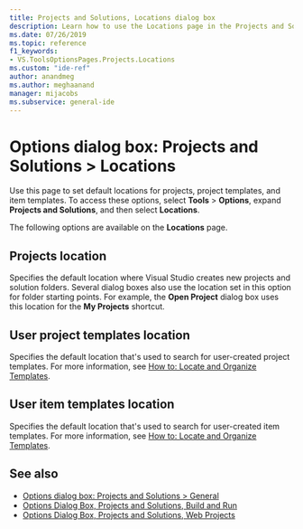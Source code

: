 ```yaml
---
title: Projects and Solutions, Locations dialog box
description: Learn how to use the Locations page in the Projects and Solutions section to set default locations for projects, project templates, and item templates.
ms.date: 07/26/2019
ms.topic: reference
f1_keywords:
- VS.ToolsOptionsPages.Projects.Locations
ms.custom: "ide-ref"
author: anandmeg
ms.author: meghaanand
manager: mijacobs
ms.subservice: general-ide
---
```

# Options dialog box: Projects and Solutions \> Locations

Use this page to set default locations for projects, project templates, and item templates. To access these options, select **Tools** > **Options**, expand **Projects and Solutions**, and then select **Locations**.

The following options are available on the **Locations** page.

## Projects location

Specifies the default location where Visual Studio creates new projects and solution folders. Several dialog boxes also use the location set in this option for folder starting points. For example, the **Open Project** dialog box uses this location for the **My Projects** shortcut.

## User project templates location

Specifies the default location that's used to search for user-created project templates. For more information, see [How to: Locate and Organize Templates](../../ide/how-to-locate-and-organize-project-and-item-templates.md).

## User item templates location

Specifies the default location that's used to search for user-created item templates. For more information, see [How to: Locate and Organize Templates](../../ide/how-to-locate-and-organize-project-and-item-templates.md).

## See also

- [Options dialog box: Projects and Solutions \> General](projects-and-solutions-options-dialog-box.md)
- [Options Dialog Box, Projects and Solutions, Build and Run](../../ide/reference/options-dialog-box-projects-and-solutions-build-and-run.md)
- [Options Dialog Box, Projects and Solutions, Web Projects](/previous-versions/visualstudio/visual-studio-2017/ide/reference/options-dialog-box-projects-and-solutions-web-projects)
